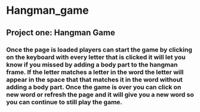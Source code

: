 # Hangman_game

## Project one: Hangman Game

### Once the page is loaded players can start the game by clicking on the keyboard with every letter that is clicked it will let you know if you missed by adding a body part to the hangman frame. If the letter matches a letter in the word the letter will appear in the space that that matches it in the word without adding a body part. Once the game is over you can click on new word or refresh the page and it will give you a new word so you can continue to still play the game. 
